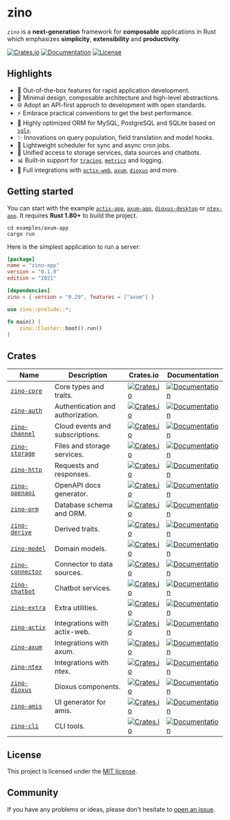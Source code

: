 # zino

`zino` is a **next-generation** framework for **composable** applications in Rust
which emphasizes **simplicity**, **extensibility** and **productivity**.

[![Crates.io](https://img.shields.io/crates/v/zino)][zino]
[![Documentation](https://shields.io/docsrs/zino)][zino-docs]
[![License](https://img.shields.io/crates/l/zino)][license]

## Highlights

- 🚀 Out-of-the-box features for rapid application development.
- 🎨 Minimal design, composable architecture and high-level abstractions.
- 🌐 Adopt an API-first approch to development with open standards.
- ⚡ Embrace practical conventions to get the best performance.
- 💎 Highly optimized ORM for MySQL, PostgreSQL and SQLite based on [`sqlx`].
- ✨ Innovations on query population, field translation and model hooks.
- 📅 Lightweight scheduler for sync and async cron jobs.
- 💠 Unified access to storage services, data sources and chatbots.
- 📊 Built-in support for [`tracing`], [`metrics`] and logging.
- 💖 Full integrations with [`actix-web`], [`axum`], [`dioxus`] and more.

## Getting started

You can start with the example [`actix-app`], [`axum-app`], [`dioxus-desktop`] or [`ntex-app`].
It requires **Rust 1.80+** to build the project.

```shell
cd examples/axum-app
cargo run
```

Here is the simplest application to run a server:
```toml
[package]
name = "zino-app"
version = "0.1.0"
edition = "2021"

[dependencies]
zino = { version = "0.29", features = ["axum"] }
```

```rust
use zino::prelude::*;

fn main() {
    zino::Cluster::boot().run()
}
```

## Crates

| Name            | Description                       | Crates.io    | Documentation |
|-----------------|-----------------------------------|--------------|---------------|
| [`zino-core`]   | Core types and traits.            | [![Crates.io](https://img.shields.io/crates/v/zino-core)][zino-core] | [![Documentation](https://shields.io/docsrs/zino-core)][zino-core-docs] |
| [`zino-auth`]   | Authentication and authorization. | [![Crates.io](https://img.shields.io/crates/v/zino-auth)][zino-auth] | [![Documentation](https://shields.io/docsrs/zino-auth)][zino-auth-docs] |
| [`zino-channel`] | Cloud events and subscriptions.  | [![Crates.io](https://img.shields.io/crates/v/zino-channel)][zino-channel] | [![Documentation](https://shields.io/docsrs/zino-channel)][zino-channel-docs] |
| [`zino-storage`] | Files and storage services.      | [![Crates.io](https://img.shields.io/crates/v/zino-storage)][zino-storage] | [![Documentation](https://shields.io/docsrs/zino-storage)][zino-storage-docs] |
| [`zino-http`]   | Requests and responses.           | [![Crates.io](https://img.shields.io/crates/v/zino-http)][zino-http] | [![Documentation](https://shields.io/docsrs/zino-http)][zino-http-docs] |
| [`zino-openapi`] | OpenAPI docs generator.          | [![Crates.io](https://img.shields.io/crates/v/zino-openapi)][zino-openapi] | [![Documentation](https://shields.io/docsrs/zino-openapi)][zino-openapi-docs] |
| [`zino-orm`]    | Database schema and ORM.          | [![Crates.io](https://img.shields.io/crates/v/zino-orm)][zino-orm] | [![Documentation](https://shields.io/docsrs/zino-orm)][zino-orm-docs] |
| [`zino-derive`] | Derived traits.                   | [![Crates.io](https://img.shields.io/crates/v/zino-derive)][zino-derive] | [![Documentation](https://shields.io/docsrs/zino-derive)][zino-derive-docs] |
| [`zino-model`]  | Domain models.                    | [![Crates.io](https://img.shields.io/crates/v/zino-model)][zino-model] | [![Documentation](https://shields.io/docsrs/zino-model)][zino-model-docs] |
| [`zino-connector`] | Connector to data sources.     | [![Crates.io](https://img.shields.io/crates/v/zino-connector)][zino-connector] | [![Documentation](https://shields.io/docsrs/zino-connector)][zino-connector-docs] |
| [`zino-chatbot`] | Chatbot services.                | [![Crates.io](https://img.shields.io/crates/v/zino-chatbot)][zino-chatbot] | [![Documentation](https://shields.io/docsrs/zino-chatbot)][zino-chatbot-docs] |
| [`zino-extra`]  | Extra utilities.                  | [![Crates.io](https://img.shields.io/crates/v/zino-extra)][zino-extra] | [![Documentation](https://shields.io/docsrs/zino-extra)][zino-extra-docs] |
| [`zino-actix`]  | Integrations with actix-web.      | [![Crates.io](https://img.shields.io/crates/v/zino-actix)][zino-actix] | [![Documentation](https://shields.io/docsrs/zino-actix)][zino-actix-docs] |
| [`zino-axum`]   | Integrations with axum.           | [![Crates.io](https://img.shields.io/crates/v/zino-axum)][zino-axum] | [![Documentation](https://shields.io/docsrs/zino-axum)][zino-axum-docs] |
| [`zino-ntex`]   | Integrations with ntex.           | [![Crates.io](https://img.shields.io/crates/v/zino-ntex)][zino-ntex] | [![Documentation](https://shields.io/docsrs/zino-ntex)][zino-ntex-docs] |
| [`zino-dioxus`] | Dioxus components.                | [![Crates.io](https://img.shields.io/crates/v/zino-dioxus)][zino-dioxus] | [![Documentation](https://shields.io/docsrs/zino-dioxus)][zino-dioxus-docs] |
| [`zino-amis`]   | UI generator for amis.            | [![Crates.io](https://img.shields.io/crates/v/zino-amis)][zino-amis] | [![Documentation](https://shields.io/docsrs/zino-amis)][zino-amis-docs] |
| [`zino-cli`]    | CLI tools.                        | [![Crates.io](https://img.shields.io/crates/v/zino-cli)][zino-cli] | [![Documentation](https://shields.io/docsrs/zino-cli)][zino-cli-docs] |

## License

This project is licensed under the [MIT license][license].

## Community

If you have any problems or ideas, please don't hesitate to [open an issue][zino-issue].

[`zino-core`]: https://github.com/zino-rs/zino/tree/main/crates/zino-core
[`zino-auth`]: https://github.com/zino-rs/zino/tree/main/crates/zino-auth
[`zino-channel`]: https://github.com/zino-rs/zino/tree/main/crates/zino-channel
[`zino-storage`]: https://github.com/zino-rs/zino/tree/main/crates/zino-storage
[`zino-http`]: https://github.com/zino-rs/zino/tree/main/crates/zino-http
[`zino-openapi`]: https://github.com/zino-rs/zino/tree/main/crates/zino-openapi
[`zino-derive`]: https://github.com/zino-rs/zino/tree/main/crates/zino-derive
[`zino-orm`]: https://github.com/zino-rs/zino/tree/main/crates/zino-orm
[`zino-model`]: https://github.com/zino-rs/zino/tree/main/crates/zino-model
[`zino-connector`]: https://github.com/zino-rs/zino/tree/main/crates/zino-connector
[`zino-chatbot`]: https://github.com/zino-rs/zino/tree/main/crates/zino-chatbot
[`zino-extra`]: https://github.com/zino-rs/zino/tree/main/crates/zino-extra
[`zino-actix`]: https://github.com/zino-rs/zino/tree/main/crates/zino-actix
[`zino-axum`]: https://github.com/zino-rs/zino/tree/main/crates/zino-axum
[`zino-ntex`]: https://github.com/zino-rs/zino/tree/main/crates/zino-ntex
[`zino-dioxus`]: https://github.com/zino-rs/zino/tree/main/crates/zino-dioxus
[`zino-amis`]: https://github.com/zino-rs/zino/tree/main/crates/zino-amis
[`zino-cli`]: https://github.com/zino-rs/zino/tree/main/crates/zino-cli
[zino]: https://crates.io/crates/zino
[zino-docs]: https://docs.rs/zino
[zino-core]: https://crates.io/crates/zino-core
[zino-core-docs]: https://docs.rs/zino-core
[zino-auth]: https://crates.io/crates/zino-auth
[zino-auth-docs]: https://docs.rs/zino-auth
[zino-channel]: https://crates.io/crates/zino-channel
[zino-channel-docs]: https://docs.rs/zino-channel
[zino-storage]: https://crates.io/crates/zino-storage
[zino-storage-docs]: https://docs.rs/zino-storage
[zino-http]: https://crates.io/crates/zino-http
[zino-http-docs]: https://docs.rs/zino-http
[zino-openapi]: https://crates.io/crates/zino-openapi
[zino-openapi-docs]: https://docs.rs/zino-openapi
[zino-orm]: https://crates.io/crates/zino-orm
[zino-orm-docs]: https://docs.rs/zino-orm
[zino-derive]: https://crates.io/crates/zino-derive
[zino-derive-docs]: https://docs.rs/zino-derive
[zino-model]: https://crates.io/crates/zino-model
[zino-model-docs]: https://docs.rs/zino-model
[zino-connector]: https://crates.io/crates/zino-connector
[zino-connector-docs]: https://docs.rs/zino-connector
[zino-chatbot]: https://crates.io/crates/zino-chatbot
[zino-chatbot-docs]: https://docs.rs/zino-chatbot
[zino-extra]: https://crates.io/crates/zino-extra
[zino-extra-docs]: https://docs.rs/zino-extra
[zino-actix]: https://crates.io/crates/zino-actix
[zino-actix-docs]: https://docs.rs/zino-actix
[zino-axum]: https://crates.io/crates/zino-axum
[zino-axum-docs]: https://docs.rs/zino-axum
[zino-ntex]: https://crates.io/crates/zino-ntex
[zino-ntex-docs]: https://docs.rs/zino-ntex
[zino-dioxus]: https://crates.io/crates/zino-dioxus
[zino-dioxus-docs]: https://docs.rs/zino-dioxus
[zino-amis]: https://crates.io/crates/zino-amis
[zino-amis-docs]: https://docs.rs/zino-amis
[zino-cli]: https://crates.io/crates/zino-cli
[zino-cli-docs]: https://docs.rs/zino-cli
[`sqlx`]: https://crates.io/crates/sqlx
[`tracing`]: https://crates.io/crates/tracing
[`metrics`]: https://crates.io/crates/metrics
[`actix-web`]: https://crates.io/crates/actix-web
[`axum`]: https://crates.io/crates/axum
[`dioxus`]: https://crates.io/crates/dioxus
[`ntex`]: https://crates.io/crates/ntex
[`actix-app`]: https://github.com/zino-rs/zino/tree/main/examples/actix-app
[`axum-app`]: https://github.com/zino-rs/zino/tree/main/examples/axum-app
[`dioxus-desktop`]: https://github.com/zino-rs/zino/tree/main/examples/dioxus-desktop
[`ntex-app`]: https://github.com/zino-rs/zino/tree/main/examples/ntex-app
[license]: https://github.com/zino-rs/zino/blob/main/LICENSE
[zino-issue]: https://github.com/zino-rs/zino/issues/new
